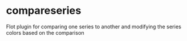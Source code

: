 compareseries
=============

Flot plugin for comparing one series to another and modifying the series colors based on the comparison
